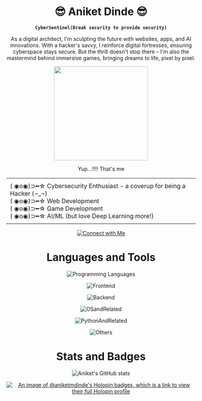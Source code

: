 <div align="center">

# 😎 Aniket Dinde 😎

**`CyberSentinel(Break security to provide security)`**

As a digital architect, I'm sculpting the future with websites, apps, and AI innovations. With a hacker's savvy, I reinforce digital fortresses, ensuring cyberspace stays secure. But the thrill doesn't stop there – I'm also the mastermind behind immersive games, bringing dreams to life, pixel by pixel.

<p align="center">
  <img width="250" src="https://media.giphy.com/media/v1.Y2lkPTc5MGI3NjExaWlwN25yZHl2MnVuNDc2cnI4YWYyOG9xeGowb3JybzRlZWFxenlmbyZlcD12MV9pbnRlcm5hbF9naWZfYnlfaWQmY3Q9Zw/mmgxbjsgIyl3wi1VxK/giphy.gif">
  <p>Yup...!!!! That's me</p>
</p>

<div align="center">
  <table width="50%" style="border-collapse: collapse; border: none;">
    <tr>
      <td align="left" style="padding: 10px;">
        ( ◉o◉)⊃━☆ Cybersecurity Enthusiast - a coverup for being a Hacker (¬_¬)<br>
        ( ◉o◉)⊃━☆ Web Development<br>
        ( ◉o◉)⊃━☆ Game Development<br>
        ( ◉o◉)⊃━☆ AI/ML (but love Deep Learning more!)
      </td>
    </tr>
  </table>
</div>


[![Connect with Me](https://skillicons.dev/icons?i=linkedin&perline=1)](https://www.linkedin.com/in/aniket-dinde-091a20261/)


Languages and Tools
===
![Programming Languages](https://skillicons.dev/icons?i=c,cs,cpp,js,py)

![Frontend](https://skillicons.dev/icons?i=bootstrap,css,html,react,redux,tailwind)

![Backend](https://skillicons.dev/icons?i=django,express,flask,mongodb,mysql,nodejs,postgres,postman)

![OSandRelated](https://skillicons.dev/icons?i=kali,linux,ubuntu,windows,powershell,bash)

![PythonAndRelated](https://skillicons.dev/icons?i=opencv,pytorch,sklearn,tensorflow)

![Others](https://skillicons.dev/icons?i=arduino,blender,git,github,godot,unity,unreal)

Stats and Badges
===
![Aniket's GitHub stats](https://github-readme-stats.vercel.app/api?username=aniketmdinde&show_icons=true&hide=stars,issues&theme=tokyonight)

[![An image of @aniketmdinde's Holopin badges, which is a link to view their full Holopin profile](https://holopin.me/aniketmdinde)](https://holopin.io/@aniketmdinde)

</div>

